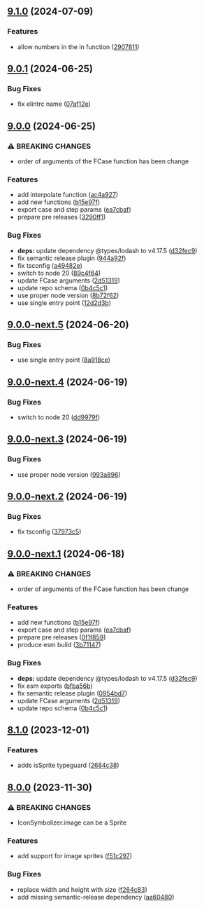 ## [9.1.0](https://github.com/geostyler/geostyler-style/compare/v9.0.1...v9.1.0) (2024-07-09)


### Features

* allow numbers in the in function ([2907811](https://github.com/geostyler/geostyler-style/commit/2907811f4d0c3efe61650d816406c6b7a57bbe9a))

## [9.0.1](https://github.com/geostyler/geostyler-style/compare/v9.0.0...v9.0.1) (2024-06-25)


### Bug Fixes

* fix elintrc name ([07af12e](https://github.com/geostyler/geostyler-style/commit/07af12e65b7840820c440442abad989e813a5431))

## [9.0.0](https://github.com/geostyler/geostyler-style/compare/v8.1.0...v9.0.0) (2024-06-25)


### ⚠ BREAKING CHANGES

* order of arguments of the FCase function has been change

### Features

* add interpolate function ([ac4a927](https://github.com/geostyler/geostyler-style/commit/ac4a9270b70a2d388a3954f2e7d6e6c94ea120eb))
* add new functions ([b15e97f](https://github.com/geostyler/geostyler-style/commit/b15e97f91210f989725b92ed7b0d8bf3bed51ea3))
* export case and step params ([ea7cbaf](https://github.com/geostyler/geostyler-style/commit/ea7cbaf42dbc91495d0fa4b8fa7ca8f11d60dcae))
* prepare pre releases ([3290ff1](https://github.com/geostyler/geostyler-style/commit/3290ff124d5e5d3d69345ee4aca83d3d66fd45e2))


### Bug Fixes

* **deps:** update dependency @types/lodash to v4.17.5 ([d32fec9](https://github.com/geostyler/geostyler-style/commit/d32fec9d3b396349f501a19660fe1bbdb9b5a515))
* fix semantic release plugin ([944a92f](https://github.com/geostyler/geostyler-style/commit/944a92faa85cdafd384ed732aafef3df870969a0))
* fix tsconfig ([a49482e](https://github.com/geostyler/geostyler-style/commit/a49482ea49842f039ce3bbd189e894090e14a106))
* switch to node 20 ([89c4f64](https://github.com/geostyler/geostyler-style/commit/89c4f64661976200cc38aa85462fed5e5025e495))
* update FCase arguments ([2d51319](https://github.com/geostyler/geostyler-style/commit/2d513191a62b58a841c695c3ba0e3fd0426d9dcb))
* update repo schema ([0b4c5c1](https://github.com/geostyler/geostyler-style/commit/0b4c5c144dc72c0591327478152a1a92c1e23a29))
* use proper node version ([8b72f62](https://github.com/geostyler/geostyler-style/commit/8b72f62fb9597faa4ade9242afbb8a1075822d6f))
* use single entry point ([12d2d3b](https://github.com/geostyler/geostyler-style/commit/12d2d3b9b1ebd3d683306b932b29339bb8bc9049))

## [9.0.0-next.5](https://github.com/geostyler/geostyler-style/compare/v9.0.0-next.4...v9.0.0-next.5) (2024-06-20)


### Bug Fixes

* use single entry point ([8a918ce](https://github.com/geostyler/geostyler-style/commit/8a918ce2a59c00d2206e5b818568f402ace13a57))

## [9.0.0-next.4](https://github.com/geostyler/geostyler-style/compare/v9.0.0-next.3...v9.0.0-next.4) (2024-06-19)


### Bug Fixes

* switch to node 20 ([dd9979f](https://github.com/geostyler/geostyler-style/commit/dd9979f32960c146520f8a380caaa99bc2d4416e))

## [9.0.0-next.3](https://github.com/geostyler/geostyler-style/compare/v9.0.0-next.2...v9.0.0-next.3) (2024-06-19)


### Bug Fixes

* use proper node version ([993a896](https://github.com/geostyler/geostyler-style/commit/993a896d84687a54c0e5f9f8b1329940cde46165))

## [9.0.0-next.2](https://github.com/geostyler/geostyler-style/compare/v9.0.0-next.1...v9.0.0-next.2) (2024-06-19)


### Bug Fixes

* fix tsconfig ([37973c5](https://github.com/geostyler/geostyler-style/commit/37973c56bdedcade31e213ef3a33345a2a3ce27c))

## [9.0.0-next.1](https://github.com/geostyler/geostyler-style/compare/v8.1.0...v9.0.0-next.1) (2024-06-18)


### ⚠ BREAKING CHANGES

* order of arguments of the FCase function has been change

### Features

* add new functions ([b15e97f](https://github.com/geostyler/geostyler-style/commit/b15e97f91210f989725b92ed7b0d8bf3bed51ea3))
* export case and step params ([ea7cbaf](https://github.com/geostyler/geostyler-style/commit/ea7cbaf42dbc91495d0fa4b8fa7ca8f11d60dcae))
* prepare pre releases ([0f1f859](https://github.com/geostyler/geostyler-style/commit/0f1f8595e60897e1c0ced88406424f9a75fb2431))
* produce esm build ([3b71147](https://github.com/geostyler/geostyler-style/commit/3b71147905265b9f96b6856ab61bc5962a32f532))


### Bug Fixes

* **deps:** update dependency @types/lodash to v4.17.5 ([d32fec9](https://github.com/geostyler/geostyler-style/commit/d32fec9d3b396349f501a19660fe1bbdb9b5a515))
* fix esm exports ([bfba56b](https://github.com/geostyler/geostyler-style/commit/bfba56b965e6eaf1c9f55b167ec1e0d39e9bcb6b))
* fix semantic release plugin ([0954bd7](https://github.com/geostyler/geostyler-style/commit/0954bd7a0194a125436aa55a9cf92103e2983632))
* update FCase arguments ([2d51319](https://github.com/geostyler/geostyler-style/commit/2d513191a62b58a841c695c3ba0e3fd0426d9dcb))
* update repo schema ([0b4c5c1](https://github.com/geostyler/geostyler-style/commit/0b4c5c144dc72c0591327478152a1a92c1e23a29))

## [8.1.0](https://github.com/geostyler/geostyler-style/compare/v8.0.0...v8.1.0) (2023-12-01)


### Features

* adds isSprite typeguard ([2684c38](https://github.com/geostyler/geostyler-style/commit/2684c3836dd90658de79dbd5d552142321bad389))

## [8.0.0](https://github.com/geostyler/geostyler-style/compare/v7.5.0...v8.0.0) (2023-11-30)


### ⚠ BREAKING CHANGES

* IconSymbolizer.image can be a Sprite

### Features

* add support for image sprites ([f51c297](https://github.com/geostyler/geostyler-style/commit/f51c29760ab0536b50edbeab648785fd72f43bc2))


### Bug Fixes

*  replace width and height with size ([f264c83](https://github.com/geostyler/geostyler-style/commit/f264c830cfd213a6c98aba9314b462d8452ef573))
* add missing semantic-release dependency ([aa60480](https://github.com/geostyler/geostyler-style/commit/aa6048023b89ba0f8f217ead4b0c542c375c65ec))
